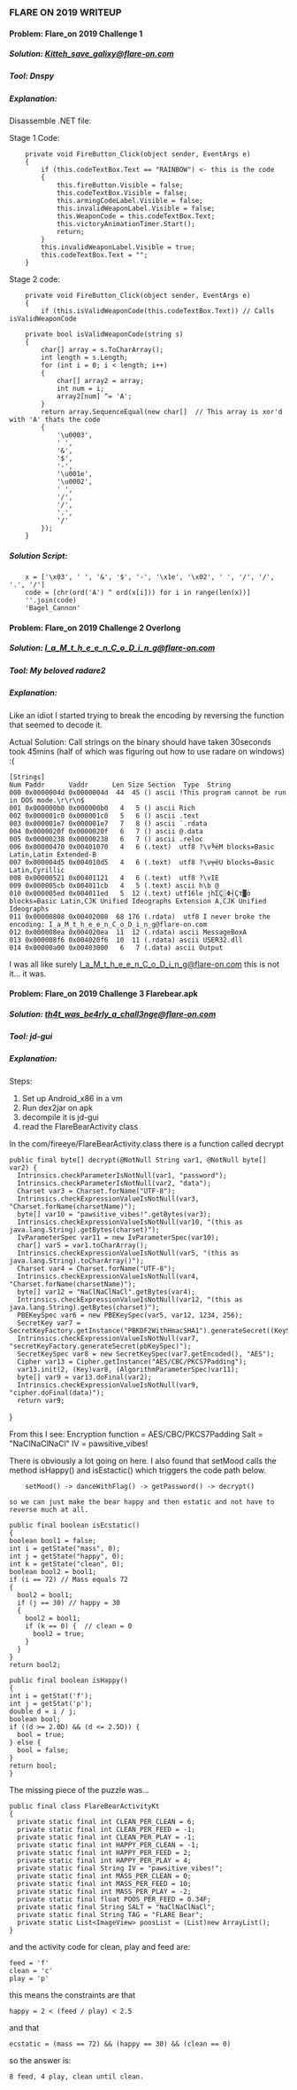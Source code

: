 ### FLARE ON 2019 WRITEUP

#### Problem:  Flare_on 2019 Challenge 1
##### Solution: Kitteh_save_galixy@flare-on.com
##### Tool: Dnspy

##### _Explanation:_

Disassemble .NET file:

Stage 1 Code: 

        private void FireButton_Click(object sender, EventArgs e)
        {
	        if (this.codeTextBox.Text == "RAINBOW") <- this is the code
	        {
		        this.fireButton.Visible = false;
		        this.codeTextBox.Visible = false;
		        this.armingCodeLabel.Visible = false;
		        this.invalidWeaponLabel.Visible = false;
		        this.WeaponCode = this.codeTextBox.Text;
		        this.victoryAnimationTimer.Start();
		        return;
	        }
	        this.invalidWeaponLabel.Visible = true;
	        this.codeTextBox.Text = "";
        }

Stage 2 code: 

        private void FireButton_Click(object sender, EventArgs e)
        {
	        if (this.isValidWeaponCode(this.codeTextBox.Text)) // Calls isValidWeaponCode
	        
        private bool isValidWeaponCode(string s)
        {
	        char[] array = s.ToCharArray();
	        int length = s.Length;
	        for (int i = 0; i < length; i++)
	        {
		        char[] array2 = array;
		        int num = i;
		        array2[num] ^= 'A';
	        }
	        return array.SequenceEqual(new char[]  // This array is xor'd with 'A' thats the code
	        {
		        '\u0003',
		        ' ',
		        '&',
		        '$',
		        '-',
		        '\u001e',
		        '\u0002',
		        ' ',
		        '/',
		        '/',
		        '.',
		        '/'
	        });
        }

##### _Solution Script:_

        x = ['\x03', ' ', '&', '$', '-', '\x1e', '\x02', ' ', '/', '/', '.', '/']
        code = [chr(ord('A') ^ ord(x[i])) for i in range(len(x))]
        ''.join(code)
        'Bagel_Cannon'

#### Problem:  Flare_on 2019 Challenge 2 Overlong
##### Solution: I_a_M_t_h_e_e_n_C_o_D_i_n_g@flare-on.com
##### Tool: My beloved radare2

##### _Explanation:_

Like an idiot I started trying to break the encoding by reversing the function 
that seemed to decode it.

Actual Solution: Call strings on the binary should have taken 30seconds took 45mins (half of which was figuring out how to use radare on windows) :(

    [Strings]
    Num Paddr      Vaddr      Len Size Section  Type  String
    000 0x0000004d 0x0000004d  44  45 () ascii !This program cannot be run in DOS mode.\r\r\n$
    001 0x000000b0 0x000000b0   4   5 () ascii Rich
    002 0x000001c0 0x000001c0   5   6 () ascii .text
    003 0x000001e7 0x000001e7   7   8 () ascii `.rdata
    004 0x0000020f 0x0000020f   6   7 () ascii @.data
    005 0x00000238 0x00000238   6   7 () ascii .reloc
    006 0x00000470 0x00401070   4   6 (.text)  utf8 ?\v╚ëM blocks=Basic Latin,Latin Extended-B
    007 0x000004d5 0x004010d5   4   6 (.text)  utf8 ?\v╤ëU blocks=Basic Latin,Cyrillic
    008 0x00000521 0x00401121   4   6 (.text)  utf8 ?\vIE
    009 0x000005cb 0x004011cb   4   5 (.text) ascii h\b @
    010 0x000005ed 0x004011ed   5  12 (.text) utf16le jhΣÇ░Φ┤Çτ▓ò blocks=Basic Latin,CJK Unified Ideographs Extension A,CJK Unified Ideographs
    011 0x00000808 0x00402008  68 176 (.rdata)  utf8 I never broke the encoding: I_a_M_t_h_e_e_n_C_o_D_i_n_g@flare-on.com
    012 0x000008ea 0x004020ea  11  12 (.rdata) ascii MessageBoxA
    013 0x000008f6 0x004020f6  10  11 (.rdata) ascii USER32.dll
    014 0x00000a00 0x00403000   6   7 (.data) ascii Output

I was all like surely I_a_M_t_h_e_e_n_C_o_D_i_n_g@flare-on.com this is not it... it was.

#### Problem:  Flare_on 2019 Challenge 3 Flarebear.apk 
##### Solution: th4t_was_be4rly_a_chall3nge@flare-on.com 
##### Tool: jd-gui

##### _Explanation:_

Steps: 
1. Set up Android_x86 in a vm
2. Run dex2jar on apk
3. decompile it is jd-gui
4. read the FlareBearActivity class

In the com/fireeye/FlareBearActivity.class there is a function called decrypt 

    public final byte[] decrypt(@NotNull String var1, @NotNull byte[] var2) {
      Intrinsics.checkParameterIsNotNull(var1, "password");
      Intrinsics.checkParameterIsNotNull(var2, "data");
      Charset var3 = Charset.forName("UTF-8");
      Intrinsics.checkExpressionValueIsNotNull(var3, "Charset.forName(charsetName)");
      byte[] var10 = "pawsitive_vibes!".getBytes(var3);
      Intrinsics.checkExpressionValueIsNotNull(var10, "(this as java.lang.String).getBytes(charset)");
      IvParameterSpec var11 = new IvParameterSpec(var10);
      char[] var5 = var1.toCharArray();
      Intrinsics.checkExpressionValueIsNotNull(var5, "(this as java.lang.String).toCharArray()");
      Charset var4 = Charset.forName("UTF-8");
      Intrinsics.checkExpressionValueIsNotNull(var4, "Charset.forName(charsetName)");
      byte[] var12 = "NaClNaClNaCl".getBytes(var4);
      Intrinsics.checkExpressionValueIsNotNull(var12, "(this as java.lang.String).getBytes(charset)");
      PBEKeySpec var6 = new PBEKeySpec(var5, var12, 1234, 256);
      SecretKey var7 = SecretKeyFactory.getInstance("PBKDF2WithHmacSHA1").generateSecret((KeySpec)var6);
      Intrinsics.checkExpressionValueIsNotNull(var7, "secretKeyFactory.generateSecret(pbKeySpec)");
      SecretKeySpec var8 = new SecretKeySpec(var7.getEncoded(), "AES");
      Cipher var13 = Cipher.getInstance("AES/CBC/PKCS7Padding");
      var13.init(2, (Key)var8, (AlgorithmParameterSpec)var11);
      byte[] var9 = var13.doFinal(var2);
      Intrinsics.checkExpressionValueIsNotNull(var9, "cipher.doFinal(data)");
      return var9;
   }

   From this I see:
   Encryption function =  AES/CBC/PKCS7Padding
   Salt = "NaClNaClNaCl"
   IV = pawsitive_vibes!

   There is obviously a lot going on here. I also found that setMood calls the method isHappy() and isEstactic() which triggers the code path below.
   		
   		setMood() -> danceWithFlag() -> getPassword() -> decrypt()

   	so we can just make the bear happy and then estatic and not have to reverse much at all.

    public final boolean isEcstatic()
    {
    boolean bool1 = false;
    int i = getState("mass", 0);
    int j = getState("happy", 0);
    int k = getState("clean", 0);
    boolean bool2 = bool1;
    if (i == 72) // Mass equals 72
    {
      bool2 = bool1;
      if (j == 30) // happy = 30
      {
        bool2 = bool1;
        if (k == 0) {  // clean = 0
          bool2 = true;
        }
      }
    }
    return bool2;

    public final boolean isHappy()
    {
    int i = getStat('f');
    int j = getStat('p');
    double d = i / j;
    boolean bool;
    if ((d >= 2.0D) && (d <= 2.5D)) {
      bool = true;
    } else {
      bool = false;
    }
    return bool;
    }

The missing piece of the puzzle was...

    public final class FlareBearActivityKt
    {
      private static final int CLEAN_PER_CLEAN = 6;
      private static final int CLEAN_PER_FEED = -1;
      private static final int CLEAN_PER_PLAY = -1;
      private static final int HAPPY_PER_CLEAN = -1;
      private static final int HAPPY_PER_FEED = 2;
      private static final int HAPPY_PER_PLAY = 4;
      private static final String IV = "pawsitive_vibes!";
      private static final int MASS_PER_CLEAN = 0;
      private static final int MASS_PER_FEED = 10;
      private static final int MASS_PER_PLAY = -2;
      private static final float POOS_PER_FEED = 0.34F;
      private static final String SALT = "NaClNaClNaCl";
      private static final String TAG = "FLARE Bear";
      private static List<ImageView> poosList = (List)new ArrayList();
    }

and the activity code for clean, play and feed are:

    feed = 'f'
    clean = 'c'
    play = 'p'

this means the constraints are that
	
	happy = 2 < (feed / play) < 2.5
	
and that 
	
	ecstatic = (mass == 72) && (happy == 30) && (clean == 0)

so the answer is:

	8 feed, 4 play, clean until clean.

